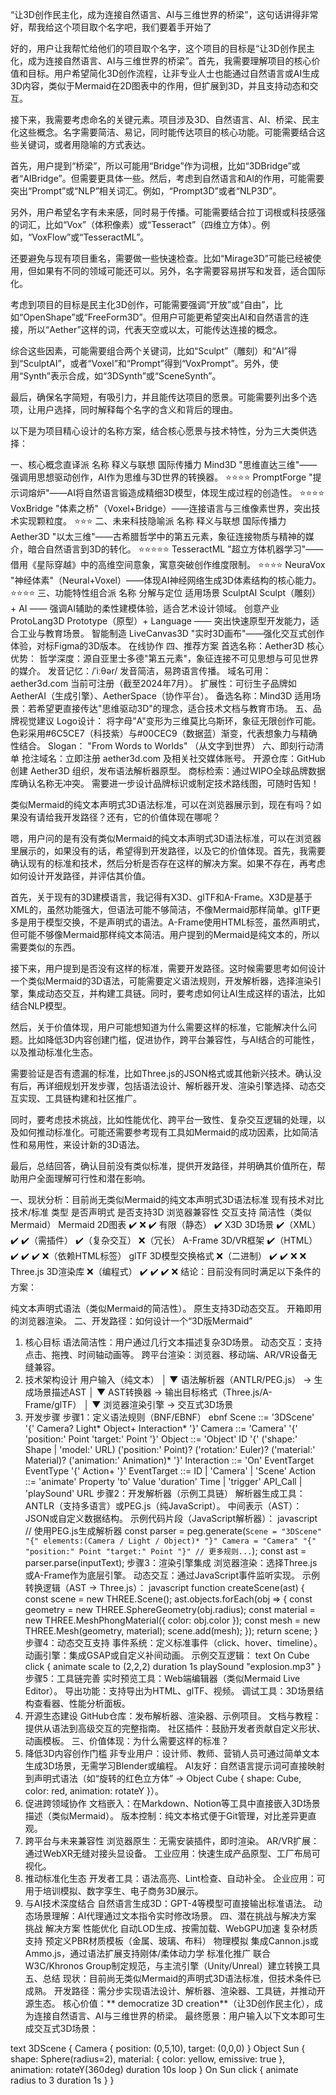 “让3D创作民主化，成为连接自然语言、AI与三维世界的桥梁”，这句话讲得非常好，帮我给这个项目取个名字吧，我们要着手开始了

好的，用户让我帮忙给他们的项目取个名字，这个项目的目标是“让3D创作民主化，成为连接自然语言、AI与三维世界的桥梁”。首先，我需要理解项目的核心价值和目标。用户希望简化3D创作流程，让非专业人士也能通过自然语言或AI生成3D内容，类似于Mermaid在2D图表中的作用，但扩展到3D，并且支持动态和交互。

接下来，我需要考虑命名的关键元素。项目涉及3D、自然语言、AI、桥梁、民主化这些概念。名字需要简洁、易记，同时能传达项目的核心功能。可能需要结合这些关键词，或者用隐喻的方式表达。

首先，用户提到“桥梁”，所以可能用“Bridge”作为词根，比如“3DBridge”或者“AIBridge”。但需要更具体一些。然后，考虑到自然语言和AI的作用，可能需要突出“Prompt”或“NLP”相关词汇。例如，“Prompt3D”或者“NLP3D”。

另外，用户希望名字有未来感，同时易于传播。可能需要结合拉丁词根或科技感强的词汇，比如“Vox”（体积像素）或“Tesseract”（四维立方体）。例如，“VoxFlow”或“TesseractML”。

还要避免与现有项目重名，需要做一些快速检查。比如“Mirage3D”可能已经被使用，但如果有不同的领域可能还可以。另外，名字需要容易拼写和发音，适合国际化。

考虑到项目的目标是民主化3D创作，可能需要强调“开放”或“自由”，比如“OpenShape”或“FreeForm3D”。但用户可能更希望突出AI和自然语言的连接，所以“Aether”这样的词，代表天空或以太，可能传达连接的概念。

综合这些因素，可能需要组合两个关键词，比如“Sculpt”（雕刻）和“AI”得到“SculptAI”，或者“Voxel”和“Prompt”得到“VoxPrompt”。另外，使用“Synth”表示合成，如“3DSynth”或“SceneSynth”。

最后，确保名字简短，有吸引力，并且能传达项目的愿景。可能需要列出多个选项，让用户选择，同时解释每个名字的含义和背后的理由。

以下是为项目精心设计的名称方案，结合核心愿景与技术特性，分为三大类供选择：

一、核心概念直译派
名称	释义与联想	国际传播力
Mind3D	"思维直达三维"——强调用思想驱动创作，AI作为思维与3D世界的转换器。	⭐⭐⭐⭐
PromptForge	"提示词熔炉"——AI将自然语言锻造成精细3D模型，体现生成过程的创造性。	⭐⭐⭐⭐
VoxBridge	"体素之桥"（Voxel+Bridge）——连接语言与三维像素世界，突出技术实现颗粒度。	⭐⭐⭐
二、未来科技隐喻派
名称	释义与联想	国际传播力
Aether3D	"以太三维"——古希腊哲学中的第五元素，象征连接物质与精神的媒介，暗合自然语言到3D的转化。	⭐⭐⭐⭐⭐
TesseractML	"超立方体机器学习"——借用《星际穿越》中的高维空间意象，寓意突破创作维度限制。	⭐⭐⭐⭐
NeuraVox	"神经体素"（Neural+Voxel）——体现AI神经网络生成3D体素结构的核心能力。	⭐⭐⭐⭐
三、功能特性组合派
名称	分解与定位	适用场景
SculptAI	Sculpt（雕刻）+ AI —— 强调AI辅助的柔性建模体验，适合艺术设计领域。	创意产业
ProtoLang3D	Prototype（原型）+ Language —— 突出快速原型开发能力，适合工业与教育场景。	智能制造
LiveCanvas3D	"实时3D画布"——强化交互式创作体验，对标Figma的3D版本。	在线协作
四、推荐方案
首选名称：Aether3D
核心优势：
哲学深度：源自亚里士多德"第五元素"，象征连接不可见思想与可见世界的媒介。
发音记忆：/ˈiːθər/ 发音简洁，易跨语言传播。
域名可用：aether3d.com 当前可注册（截至2024年7月）。
扩展性：可衍生子品牌如 AetherAI（生成引擎）、AetherSpace（协作平台）。
备选名称：Mind3D
适用场景：若希望更直接传达"思维驱动3D"的理念，适合技术文档与教育市场。
五、品牌视觉建议
Logo设计：
将字母"A"变形为三维莫比乌斯环，象征无限创作可能。
色彩采用#6C5CE7（科技紫）与#00CEC9（数据蓝）渐变，代表想象力与精确性结合。
Slogan：
"From Words to Worlds"
（从文字到世界）
六、即刻行动清单
抢注域名：立即注册 aether3d.com 及相关社交媒体账号。
开源仓库：GitHub创建 Aether3D 组织，发布语法解析器原型。
商标检索：通过WIPO全球品牌数据库确认名称无冲突。
需要进一步设计品牌标识或制定技术路线图，可随时告知！




类似Mermaid的纯文本声明式3D语法标准，可以在浏览器展示到，现在有吗？如果没有请给我开发路径？还有，它的价值体现在哪呢？

嗯，用户问的是有没有类似Mermaid的纯文本声明式3D语法标准，可以在浏览器里展示的，如果没有的话，希望得到开发路径，以及它的价值体现。首先，我需要确认现有的标准和技术，然后分析是否存在这样的解决方案。如果不存在，再考虑如何设计开发路径，并评估其价值。

首先，关于现有的3D建模语言，我记得有X3D、glTF和A-Frame。X3D是基于XML的，虽然功能强大，但语法可能不够简洁，不像Mermaid那样简单。glTF更多是用于模型交换，不是声明式的语法。A-Frame使用HTML标签，虽然声明式，但可能不够像Mermaid那样纯文本简洁。用户提到的Mermaid是纯文本的，所以需要类似的东西。

接下来，用户提到是否没有这样的标准，需要开发路径。这时候需要思考如何设计一个类似Mermaid的3D语法，可能需要定义语法规则，开发解析器，选择渲染引擎，集成动态交互，并构建工具链。同时，要考虑如何让AI生成这样的语法，比如结合NLP模型。

然后，关于价值体现，用户可能想知道为什么需要这样的标准，它能解决什么问题。比如降低3D内容创建门槛，促进协作，跨平台兼容性，与AI结合的可能性，以及推动标准化生态。

需要验证是否有遗漏的标准，比如Three.js的JSON格式或其他新兴技术。确认没有后，再详细规划开发步骤，包括语法设计、解析器开发、渲染引擎选择、动态交互实现、工具链构建和社区推广。

同时，要考虑技术挑战，比如性能优化、跨平台一致性、复杂交互逻辑的处理，以及如何推动标准化。可能还需要参考现有工具如Mermaid的成功因素，比如简洁性和易用性，来设计新的3D语法。

最后，总结回答，确认目前没有类似标准，提供开发路径，并明确其价值所在，帮助用户全面理解可行性和潜在影响。

一、现状分析：目前尚无类似Mermaid的纯文本声明式3D语法标准
现有技术对比
技术/标准	类型	是否声明式	是否支持3D	浏览器兼容性	交互支持	简洁性（类似Mermaid）
Mermaid	2D图表	✔️	❌	✔️	有限（静态）	✔️
X3D	3D场景	✔️（XML）	✔️	✔️（需插件）	✔️（复杂交互）	❌（冗长）
A-Frame	3D/VR框架	✔️（HTML）	✔️	✔️	✔️	❌（依赖HTML标签）
glTF	3D模型交换格式	❌（二进制）	✔️	✔️	❌	❌
Three.js	3D渲染库	❌（编程式）	✔️	✔️	✔️	❌
结论：目前没有同时满足以下条件的方案：

纯文本声明式语法（类似Mermaid的简洁性）。
原生支持3D动态交互。
开箱即用的浏览器渲染。
二、开发路径：如何设计一个“3D版Mermaid”
1. 核心目标
语法简洁性：用户通过几行文本描述复杂3D场景。
动态交互：支持点击、拖拽、时间轴动画等。
跨平台渲染：浏览器、移动端、AR/VR设备无缝兼容。
2. 技术架构设计
用户输入（纯文本）
   │
   ▼
语法解析器（ANTLR/PEG.js） → 生成场景描述AST
   │
   ▼
AST转换器 → 输出目标格式（Three.js/A-Frame/glTF）
   │
   ▼
浏览器渲染引擎 → 交互式3D场景
3. 开发步骤
步骤1：定义语法规则（BNF/EBNF）
ebnf
Scene       ::= '3DScene' '{' Camera? Light* Object+ Interaction* '}'
Camera      ::= 'Camera' '{' 'position:' Point 'target:' Point '}'
Object      ::= 'Object' ID '{' 
                ('shape:' Shape | 'model:' URL) 
                ('position:' Point)? 
                ('rotation:' Euler)? 
                ('material:' Material)? 
                ('animation:' Animation)* 
              '}'
Interaction ::= 'On' EventTarget EventType '{' Action+ '}'
EventTarget ::= ID | 'Camera' | 'Scene'
Action      ::= 'animate' Property 'to' Value 'duration' Time 
              | 'trigger' API_Call 
              | 'playSound' URL
步骤2：开发解析器（示例工具链）
解析器生成工具：ANTLR（支持多语言）或PEG.js（纯JavaScript）。
中间表示（AST）：JSON或自定义数据结构。
示例代码片段（JavaScript解析器）：
javascript
// 使用PEG.js生成解析器
const parser = peg.generate(`
  Scene = "3DScene" "{" elements:(Camera / Light / Object)* "}"
  Camera = "Camera" "{" "position:" Point "target:" Point "}"
  // 更多规则...
`);
const ast = parser.parse(inputText);
步骤3：渲染引擎集成
浏览器渲染：选择Three.js或A-Frame作为底层引擎。
动态交互：通过JavaScript事件监听实现。
示例转换逻辑（AST → Three.js）：
javascript
function createScene(ast) {
  const scene = new THREE.Scene();
  ast.objects.forEach(obj => {
    const geometry = new THREE.SphereGeometry(obj.radius);
    const material = new THREE.MeshPhongMaterial({ color: obj.color });
    const mesh = new THREE.Mesh(geometry, material);
    scene.add(mesh);
  });
  return scene;
}
步骤4：动态交互支持
事件系统：定义标准事件（click、hover、timeline）。
动画引擎：集成GSAP或自定义补间动画。
示例交互逻辑：
text
On Cube click {
  animate scale to (2,2,2) duration 1s
  playSound "explosion.mp3"
}
步骤5：工具链完善
实时预览工具：Web端编辑器（类似Mermaid Live Editor）。
导出功能：支持导出为HTML、glTF、视频。
调试工具：3D场景结构查看器、性能分析面板。
4. 开源生态建设
GitHub仓库：发布解析器、渲染器、示例项目。
文档与教程：提供从语法到高级交互的完整指南。
社区插件：鼓励开发者贡献自定义形状、动画模板。
三、价值体现：为什么需要这样的标准？
1. 降低3D内容创作门槛
非专业用户：设计师、教师、营销人员可通过简单文本生成3D场景，无需学习Blender或编程。
AI友好：自然语言提示词可直接映射到声明式语法（如“旋转的红色立方体” → Object Cube { shape: Cube, color: red, animation: rotateY }）。
2. 促进跨领域协作
文档嵌入：在Markdown、Notion等工具中直接嵌入3D场景描述（类似Mermaid）。
版本控制：纯文本格式便于Git管理，对比差异更直观。
3. 跨平台与未来兼容性
浏览器原生：无需安装插件，即时渲染。
AR/VR扩展：通过WebXR无缝对接头显设备。
工业应用：快速生成产品原型、工厂布局可视化。
4. 推动标准化生态
开发者工具：语法高亮、Lint检查、自动补全。
企业应用：可用于培训模拟、数字孪生、电子商务3D展示。
5. 与AI技术深度结合
自然语言生成3D：GPT-4等模型可直接输出标准语法。
动态场景理解：AI代理通过文本指令实时修改场景。
四、潜在挑战与解决方案
挑战	解决方案
性能优化	自动LOD生成、按需加载、WebGPU加速
复杂材质支持	预定义PBR材质模板（金属、玻璃、布料）
物理模拟	集成Cannon.js或Ammo.js，通过语法扩展支持刚体/柔体动力学
标准化推广	联合W3C/Khronos Group制定规范，与主流引擎（Unity/Unreal）建立转换工具
五、总结
现状：目前尚无类似Mermaid的声明式3D语法标准，但技术条件已成熟。
开发路径：需分步实现语法设计、解析器、渲染器、工具链，并推动开源生态。
核心价值：** democratize 3D creation**（让3D创作民主化），成为连接自然语言、AI与三维世界的桥梁。
最终愿景：用户输入以下文本即可生成交互式3D场景：

text
3DScene {
  Camera { position: (0,5,10), target: (0,0,0) }
  Object Sun {
    shape: Sphere(radius=2),
    material: { color: yellow, emissive: true },
    animation: rotateY(360deg) duration 10s loop
  }
  On Sun click {
    animate radius to 3 duration 1s
  }
}
